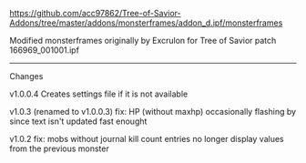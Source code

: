 https://github.com/acc97862/Tree-of-Savior-Addons/tree/master/addons/monsterframes/addon_d.ipf/monsterframes

Modified monsterframes originally by Excrulon for Tree of Savior patch 166969_001001.ipf

---
Changes

v1.0.0.4
Creates settings file if it is not available

v1.0.3 (renamed to v1.0.0.3)
fix: HP (without maxhp) occasionally flashing by since text isn't updated fast enought

v1.0.2
fix: mobs without journal kill count entries no longer display values from the previous monster
